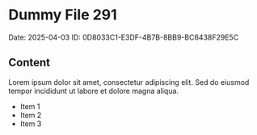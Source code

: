 # Dummy File 291

Date: 2025-04-03
ID: 0D8033C1-E3DF-4B7B-8BB9-BC6438F29E5C

## Content

Lorem ipsum dolor sit amet, consectetur adipiscing elit.
Sed do eiusmod tempor incididunt ut labore et dolore magna aliqua.

* Item 1
* Item 2
* Item 3
